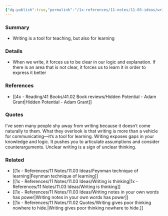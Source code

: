```yaml
---
{"dg-publish":true,"permalink":"/1x-references/11-notes/11-03-ideas/writing-is-a-tool-for-learning/","title":"Writing is a tool for learning","created":"2025-02-15T14:12:40.785+03:00","updated":"2025-02-15T14:12:40.785+03:00"}
---
```



### Summary
- Writing is a tool for teaching, but also for learning

### Details
- When we write, it forces us to be clear in our logic and explanation. If there is an area that is not clear, it forces us to learn it in order to express it better

### References
- [[4x - Reading/41 Books/41.02 Book reviews/Hidden Potential - Adam Grant\|Hidden Potential - Adam Grant]]

### Quotes
I’ve seen many people shy away from writing because it doesn’t come
naturally to them. What they overlook is that writing is more than a vehicle for communicating—it’s a tool for learning. Writing exposes gaps in your knowledge and logic. It pushes you to articulate assumptions and consider counterarguments. Unclear writing is a sign of unclear thinking. 

### Related
- [[1x - References/11 Notes/11.03 Ideas/Feynman technique of learning\|Feynman technique of learning]]
- [[1x - References/11 Notes/11.03 Ideas/Writing is thinking\|1x - References/11 Notes/11.03 Ideas/Writing is thinking]]
- [[1x - References/11 Notes/11.03 Ideas/Writing notes in your own words has power\|Writing notes in your own words has power]]
- [[1x - References/11 Notes/11.02 Quotes/Writing gives poor thinking nowhere to hide.\|Writing gives poor thinking nowhere to hide.]]